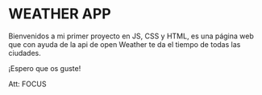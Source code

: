 # WEATHER APP

Bienvenidos a mi primer proyecto en JS, CSS y HTML, es una página web que con ayuda de la api de open Weather te da el tiempo de todas las ciudades.

¡Espero que os guste!

Att: FOCUS